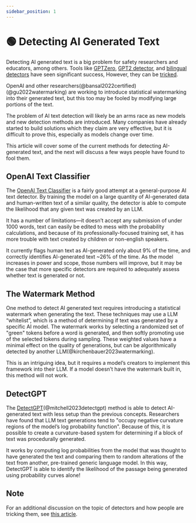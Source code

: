 ```yaml
---
sidebar_position: 1
--- 
```


# 🟢 Detecting AI Generated Text

Detecting AI generated text is a big problem for safety researchers and educators, among others. Tools like [GPTZero](https://gptzero.me), [GPT2 detector](https://openai-openai-detector.hf.space), and [bilingual detectors](https://github.com/Hello-SimpleAI/chatgpt-comparison-detection) have seen significant success, However, they can be [tricked](https://learnprompting.org/docs/miscl/trickery).

OpenAI and other researchers(@bansal2022certified)(@gu2022watermarking) are working to introduce statistical watermarking into their generated text, but this too may be fooled by modifying large portions of the text.

The problem of AI text detection will likely be an arms race as new models and new detection methods are introduced. Many companies have already started to build solutions which they claim are very effective, but it is difficult to prove this, especially as models change over time.

This article will cover some of the current methods for detecting AI-generated text, and the next will discuss a few ways people have found to fool them.

## OpenAI Text Classifier

The [OpenAI Text Classifier](https://platform.openai.com/ai-text-classifier) is a fairly good attempt at a general-purpose AI text detector. By training the model on a large quantity of AI-generated data and human-written text of a similar quality, the detector is able to compute the likelihood that any given text was created by an LLM.

It has a number of limitations—it doesn’t accept any submission of under 1000 words, text can easily be edited to mess with the probability calculations, and because of its professionally-focused training set, it has more trouble with text created by children or non-english speakers.

It currently flags human text as AI-generated only about 9% of the time, and correctly identifies AI-generated text ~26% of the time. As the model increases in power and scope, those numbers will improve, but it may be the case that more specific detectors are required to adequately assess whether text is generated or not.

## The Watermark Method

One method to detect AI generated text requires introducing a statistical watermark when generating the text. These techniques may use a LLM “whitelist”, which is a method of determining if text was generated by a specific AI model. The watermark works by selecting a randomized set of "green" tokens before a word is generated, and then softly promoting use of the selected tokens during sampling. These weighted values have a minimal effect on the quality of generations, but can be algorithmically detected by another LLM(@kirchenbauer2023watermarking).

This is an intriguing idea, but it requires a model’s creators to implement this framework into their LLM. If a model doesn’t have the watermark built in, this method will not work.

## DetectGPT

The [DetectGPT](https://detectgpt.ericmitchell.ai/)(@mitchell2023detectgpt) method is able to detect AI-generated text with less setup than the previous concepts. Researchers have found that LLM text generations tend to "occupy negative curvature regions of the model’s log probability function". Because of this, it is possible to create a curvature-based system for determining if a block of text was procedurally generated.

It works by computing log probabilities from the model that was thought to have generated the text and comparing them to random alterations of the text from another, pre-trained generic language model. In this way, DetectGPT is able to identify the likelihood of the passage being generated using probability curves alone!

## Note

For an additional discussion on the topic of detectors and how people are tricking them, see [this article](https://learnprompting.org/docs/miscl/trickery).
